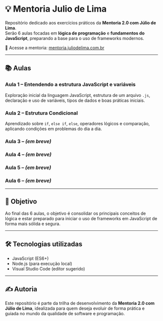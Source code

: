# 💡 Mentoria Julio de Lima

Repositório dedicado aos exercícios práticos da **Mentoria 2.0 com Júlio de Lima**.  
Serão 6 aulas focadas em **lógica de programação** e **fundamentos do JavaScript**, preparando a base para o uso de frameworks modernos.

🔗 Acesse a mentoria: [mentoria.juliodelima.com.br](https://mentoria.juliodelima.com.br/)

---

## 📚 Aulas

### Aula 1 – Entendendo a estrutura JavaScript e variáveis
Exploração inicial da linguagem JavaScript, estrutura de um arquivo `.js`, declaração e uso de variáveis, tipos de dados e boas práticas iniciais.

### Aula 2 – Estrutura Condicional
Aprendizado sobre `if`, `else if`, `else`, operadores lógicos e comparação, aplicando condições em problemas do dia a dia.

### Aula 3 – *(em breve)*  
### Aula 4 – *(em breve)*  
### Aula 5 – *(em breve)*  
### Aula 6 – *(em breve)*  

---

## 🚀 Objetivo

Ao final das 6 aulas, o objetivo é consolidar os principais conceitos de lógica e estar preparado para iniciar o uso de frameworks em JavaScript de forma mais sólida e segura.

---

## 🛠️ Tecnologias utilizadas

- JavaScript (ES6+)
- Node.js (para execução local)
- Visual Studio Code (editor sugerido)

---

## ✍️ Autoria

Este repositório é parte da trilha de desenvolvimento da **Mentoria 2.0 com Júlio de Lima**, idealizada para quem deseja evoluir de forma prática e guiada no mundo da qualidade de software e programação.



